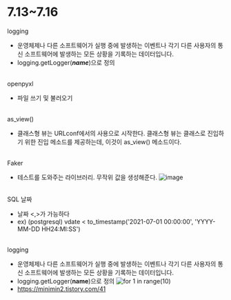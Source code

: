 # 7.13~7.16

logging

- 운영체제나 다른 소프트웨어가 실행 중에 발생하는 이벤트나 각기 다른 사용자의 통신 소프트웨어에 발생하는 모든 상황을 기록하는 데이터입니다.
- logging.getLogger(__*name*__)으로 정의
<br><br>


openpyxl

- 파일 쓰기 및 불러오기
<br><br>


as_view()

- 클래스형 뷰는 URLconf에서의 사용으로 시작한다. 클래스형 뷰는 클래스로 진입하기 위한 진입 메소드를 제공하는데, 이것이 as_view() 메소드이다.
<br><br>


Faker

- 테스트를 도와주는 라이브러리. 무작위 값을 생성해준다.
![image](https://user-images.githubusercontent.com/31716984/126023476-1f3da919-a0db-4063-ae7b-bf68fb3a483a.png)
<br><br>


SQL 날짜

- 날짜 <,>가 가능하다
- ex) (postgresql)  vdate < to_timestamp('2021-07-01 00:00:00', 'YYYY-MM-DD HH24:MI:SS')
<br><br>


logging
- 운영체제나 다른 소프트웨어가 실행 중에 발생하는 이벤트나 각기 다른 사용자의 통신 소프트웨어에 발생하는 모든 상황을 기록하는 데이터입니다.
- logging.getLogger(__name__)으로 정의
![for 1 in range(10)](https://user-images.githubusercontent.com/31716984/144380803-58713a55-41f7-4ff5-9762-897eb6abbbef.png)
- https://minimin2.tistory.com/41 



